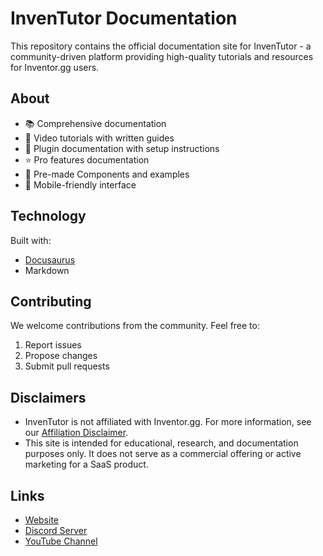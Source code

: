 # InvenTutor Documentation
This repository contains the official documentation site for InvenTutor - a community-driven platform providing high-quality tutorials and resources for Inventor.gg users.

## About
- 📚 Comprehensive documentation
- 🎥 Video tutorials with written guides
- 🔌 Plugin documentation with setup instructions
- ⭐ Pro features documentation
- 🧩 Pre-made Components and examples
- 📱 Mobile-friendly interface

## Technology
Built with:
- [Docusaurus](https://docusaurus.io/)
- Markdown

## Contributing
We welcome contributions from the community. Feel free to:
1. Report issues
2. Propose changes
3. Submit pull requests

## Disclaimers
- InvenTutor is not affiliated with Inventor.gg. For more information, see our [Affiliation Disclaimer](https://inventutor.github.io/docs/legal/affiliation-disclaimer).
- This site is intended for educational, research, and documentation purposes only. It does not serve as a commercial offering or active marketing for a SaaS product.

## Links
- [Website](https://inventutor.github.io)
- [Discord Server](https://dsc.gg/inventutor)
- [YouTube Channel](https://www.youtube.com/@InvenTutor)